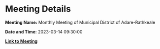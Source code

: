 # Meeting Details

**Meeting Name:** Monthly Meeting of Municipal District of Adare-Rathkeale

**Date and Time:** 2023-03-14 09:30:00

**[Link to Meeting](https://www.limerick.ie/council/whats-on/monthly-meeting-of-municipal-district-of-adare-rathkeale-89)**
